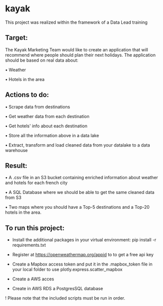 # kayak
This project was realized within the framework of a Data Lead training

## Target:

The Kayak Marketing Team would like to create an application that will recommend where people should plan their next holidays. The application should be based on real data about:

•	Weather 

•	Hotels in the area 

## Actions to do:

•	Scrape data from destinations 

•	Get weather data from each destination 

•	Get hotels' info about each destination

•	Store all the information above in a data lake

•	Extract, transform and load cleaned data from your datalake to a data warehouse


## Result:

•	A .csv file in an S3 bucket containing enriched information about weather and hotels for each french city

•	A SQL Database where we should be able to get the same cleaned data from S3

•	Two maps where you should have a Top-5 destinations and a Top-20 hotels in the area. 


## To run this project:

 - Install the additional packages in your virtual environment:  pip install -r requirements.txt
 
 - Register at https://openweathermap.org/appid to to get a free api key
 
 - Create a Mapbox access token and put it  in the .mapbox_token file in your local folder to use plotly.express.scatter_mapbox
 
 - Create a AWS acces 

 - Create in AWS RDS  a PostgresSQL  database 

! Please note that the included scripts must be run in order.
